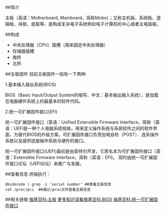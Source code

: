 ##简介

主板（英语：Motherboard, Mainboard，简称Mobo）；又称主机板、系统板、逻辑板、母板、底板等，是构成复杂电子系统例如电子计算机的中心或者主电路板。

##构成
- 中央处理器（CPU）插槽（用来固定中央处理器）
- 存储器插槽
- 南桥
- 北桥

##主板固件
目前主板固件一般有一下两种:

1.基本输入输出系统(BIOS)

BIOS（Basic Input/Output System的缩写、中文：基本输出输入系统），是加载在电脑硬件系统上的最基本的软件代码。

2.统一可扩展固件接口(EFI)

统一可扩展固件接口（英语：Unified Extensible Firmware Interface，简称（英语：UEFI是一种个人电脑系统规格，用来定义操作系统与系统软件之间的软件界面，为替代BIOS的升级方案。可扩展固件接口负责加电自检（POST）、连系操作系统以及提供连接操作系统与硬件的接口。

统一可扩展固件接口(UEFI)最初是由英特尔开发，它原名本为可扩展固件接口（英语：Extensible Firmware Interface，简称（英语：EFI)。 现时由统一可扩展固件接口论坛（UEFI论坛）来推广与发展。

##查看信息
终端执行：

    dmidecode | grep -i 'serial number' ##查看主板信息
    cat /proc/pci  ##通过/proc文件查看主板信息

##相关链接
[维基百科:主板](http://zh.wikipedia.org/wiki/%E4%B8%BB%E6%9D%BF)
[更多知识请看维基百科:BIOS](http://zh.wikipedia.org/wiki/BIOS)
[维基百科:统一可扩展固件接口](https://zh.wikipedia.org/wiki/%E7%B5%B1%E4%B8%80%E5%8F%AF%E5%BB%B6%E4%BC%B8%E9%9F%8C%E9%AB%94%E4%BB%8B%E9%9D%A2)